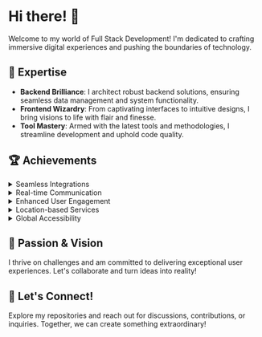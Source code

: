 <!-- # Hi there! 👋

I'm a seasoned Full Stack Developer proficient in MeanStack and MernStack technologies. With a solid background in MongoDB, Express.js, Angular/React, and Node.js, I specialize in developing scalable web applications that prioritize exceptional user experiences.

## Expertise

- **Backend Architecture**: Proficient in architecting robust backend solutions to ensure seamless data management and system functionality.
- **Frontend Development**: Skilled in creating dynamic frontend interfaces that captivate users and enhance usability.
- **Tool Proficiency**: Well-versed in modern tools and methodologies to streamline development processes and maintain high code quality.

## Achievements

<!-- - **Seamless Integrations**: Successfully integrated Aircall and Hubspot into applications, alongside robust payment gateways like PayTabs, Stripe, and Razorpay.
- **Real-time Communication**: Implemented chat functionalities using Socket.io and Ding for mobile recharge services, enhancing user engagement and experience.
- **Enhanced User Engagement**: Leveraged Twilio to enable SMS notifications and video calling features, facilitating effective communication and interaction.
- **Location-based Services**: Integrated Google Maps for precise location-based services and enhanced user navigation experience.
- **Global Accessibility**: Implemented i18n language translation for global accessibility, ensuring inclusivity and usability across diverse user demographics. -->

<!-- <details>
  <summary>Seamless Integrations</summary>
  Successfully integrated Aircall and Hubspot into applications, alongside robust payment gateways like PayTabs, Stripe, and Razorpay.
</details>

<details>
  <summary>Real-time Communication</summary>
  Implemented chat functionalities using Socket.io and Ding for mobile recharge services, enhancing user engagement and experience.
</details>

<details>
  <summary>Enhanced User Engagement</summary>
  Leveraged Twilio to enable SMS notifications and video calling features, facilitating effective communication and interaction.
</details>

<details>
  <summary>Location-based Services</summary>
  Integrated Google Maps for precise location-based services and enhanced user navigation experience.
</details>

<details>
  <summary>Global Accessibility</summary>
  Implemented i18n language translation for global accessibility, ensuring inclusivity and usability across diverse user demographics.
</details>

## Passion & Vision

I am deeply passionate about crafting innovative solutions and thrive on tackling complex challenges to exceed expectations. Continuously pushing boundaries, I am dedicated to delivering exceptional user experiences through cutting-edge technology and creative problem-solving.

## Let's Connect!

I am enthusiastic about collaborating on exciting projects and contributing to meaningful endeavors. Feel free to explore my repositories and reach out for discussions, contributions, or inquiries.

Let's create something amazing together! -->



# Hi there! 👋

Welcome to my world of Full Stack Development! I'm dedicated to crafting immersive digital experiences and pushing the boundaries of technology.

## 🚀 Expertise

- **Backend Brilliance**: I architect robust backend solutions, ensuring seamless data management and system functionality.
- **Frontend Wizardry**: From captivating interfaces to intuitive designs, I bring visions to life with flair and finesse.
- **Tool Mastery**: Armed with the latest tools and methodologies, I streamline development and uphold code quality.

## 🏆 Achievements

<details>
  <summary>Seamless Integrations</summary>
  Successfully integrated Aircall and Hubspot into applications, alongside robust payment gateways like PayTabs, Stripe, and Razorpay.
</details>

<details>
  <summary>Real-time Communication</summary>
  Implemented chat functionalities using Socket.io and Ding for mobile recharge services, enhancing user engagement and experience.
</details>

<details>
  <summary>Enhanced User Engagement</summary>
  Leveraged Twilio to enable SMS notifications and video calling features, facilitating effective communication and interaction.
</details>

<details>
  <summary>Location-based Services</summary>
  Integrated Google Maps for precise location-based services and enhanced user navigation experience.
</details>

<details>
  <summary>Global Accessibility</summary>
  Implemented i18n language translation for global accessibility, ensuring inclusivity and usability across diverse user demographics.
</details>

## 🌟 Passion & Vision

I thrive on challenges and am committed to delivering exceptional user experiences. Let's collaborate and turn ideas into reality!

## 🔗 Let's Connect!

Explore my repositories and reach out for discussions, contributions, or inquiries. Together, we can create something extraordinary!

